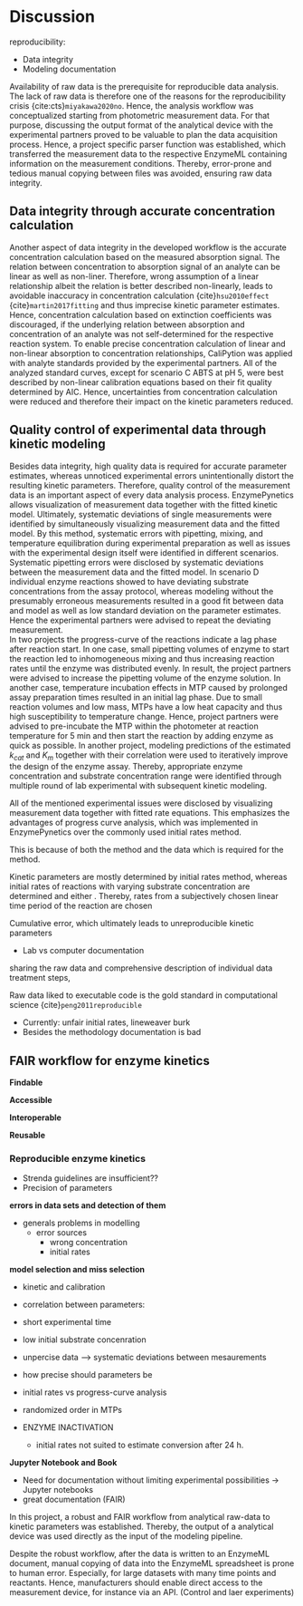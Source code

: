 # Discussion

reproducibility:

- Data integrity
- Modeling documentation

Availability of raw data is the prerequisite for reproducible data analysis. The lack of raw data is therefore one of the reasons for the reproducibility crisis {cite:cts}`miyakawa2020no`. Hence, the analysis workflow was conceptualized starting from photometric measurement data. For that purpose, discussing the output format of the analytical device with the experimental partners proved to be valuable to plan the data acquisition process. Hence, a project specific parser function was established, which transferred the measurement data to the respective EnzymeML containing information on the measurement conditions. Thereby, error-prone and tedious manual copying between files was avoided, ensuring raw data integrity.

## Data integrity through accurate concentration calculation

Another aspect of data integrity in the developed workflow is the accurate concentration calculation based on the measured absorption signal. The relation between concentration to absorption signal of an analyte can be linear as well as non-liner. Therefore, wrong assumption of a linear relationship albeit the relation is better described non-linearly, leads to avoidable inaccuracy in concentration calculation {cite}`hsu2010effect` {cite}`martin2017fitting` and thus imprecise kinetic parameter estimates.
Hence, concentration calculation based on extinction coefficients was discouraged, if the underlying relation between absorption and concentration of an analyte was not self-determined for the respective reaction system.
To enable precise concentration calculation of linear and non-linear absorption to concentration relationships, CaliPytion was applied with analyte standards provided by the experimental partners.
All of the analyzed standard curves, except for scenario C ABTS at pH 5, were best described by non-linear calibration equations based on their fit quality determined by AIC. Hence, uncertainties from concentration calculation were reduced and therefore their impact on the kinetic parameters reduced.

## Quality control of experimental data through kinetic modeling

Besides data integrity, high quality data is required for accurate parameter estimates, whereas unnoticed experimental errors unintentionally distort the resulting kinetic parameters. Therefore, quality control of the measurement data is an important aspect of every data analysis process. EnzymePynetics allows visualization of measurement data together with the fitted kinetic model. Ultimately, systematic deviations of single measurements were identified by simultaneously visualizing measurement data and the fitted model.
By this method, systematic errors with pipetting, mixing, and temperature equilibration during experimental preparation as well as issues with the experimental design itself were identified in different scenarios.  
Systematic pipetting errors were disclosed by systematic deviations between the measurement data and the fitted model.
In scenario D individual enzyme reactions showed to have deviating substrate concentrations from the assay protocol, whereas modeling without the presumably erroneous measurements resulted in a good fit between data and model as well as low standard deviation on the parameter estimates. Hence the experimental partners were advised to repeat the deviating measurement.  
In two projects the progress-curve of the reactions indicate a lag phase after reaction start. In one case, small pipetting volumes of enzyme to start the reaction led to inhomogeneous mixing and thus increasing reaction rates until the enzyme was distributed evenly. In result, the project partners were advised to increase the pipetting volume of the enzyme solution.
In another case, temperature incubation effects in MTP caused by prolonged assay preparation times resulted in an initial lag phase. Due to small reaction volumes and low mass, MTPs have a low heat capacity and thus high susceptibility to temperature change. Hence, project partners were advised to pre-incubate the MTP within the photometer at reaction temperature for 5 min and then start the reaction by adding enzyme as quick as possible.
In another project, modeling predictions of the estimated $k_{cat}$ and $K_{m}$ together with their correlation were used to iteratively improve the design of the enzyme assay. Thereby, appropriate enzyme concentration and substrate concentration range were identified through multiple round of lab experimental with subsequent kinetic modeling.

All of the mentioned experimental issues were disclosed by visualizing measurement data together with fitted rate equations. This emphasizes the advantages of progress curve analysis, which was implemented in EnzymePynetics over the commonly used initial rates method.

This is because of both the method and the data which is required for the method.

Kinetic parameters are mostly determined by initial rates method, whereas initial rates of reactions with varying substrate concentration are determined and either . Thereby, rates from a subjectively chosen linear time period of the reaction are chosen

Cumulative error, which ultimately leads to unreproducible kinetic parameters

- Lab vs computer documentation

sharing the raw data and comprehensive description of individual data treatment steps,

Raw data liked to executable code is the gold standard in computational science {cite}`peng2011reproducible`

- Currently: unfair initial rates, lineweaver burk
- Besides the methodology documentation is bad

## FAIR workflow for enzyme kinetics

**Findable**

**Accessible**

**Interoperable**

**Reusable**

### Reproducible enzyme kinetics

- Strenda guidelines are insufficient??
- Precision of parameters

**errors in data sets and detection of them**

- generals problems in modelling
  - error sources
    - wrong concentration
    - initial rates

**model selection and miss selection**

- kinetic and calibration
- correlation between parameters:
- short experimental time
- low initial substrate concenration
- unpercise data --> systematic deviations between mesaurements

- how precise should parameters be
- initial rates vs progress-curve analysis
- randomized order in MTPs
- ENZYME INACTIVATION
  - initial rates not suited to estimate conversion after 24 h.

**Jupyter Notebook and Book**

- Need for documentation without limiting experimental possibilities -> Jupyter notebooks
- great documentation (FAIR)

In this project, a robust and FAIR workflow from analytical raw-data to kinetic parameters was established. Thereby, the output of a analytical device was used directly as the input of the modeling pipeline.

Despite the robust workflow, after the data is written to an EnzymeML document, manual copying of data into the EnzymeML spreadsheet is prone to human error. Especially, for large datasets with many time points and reactants. Hence, manufacturers should enable direct access to the measurement device, for instance via an API. (Control and laer experiments)
